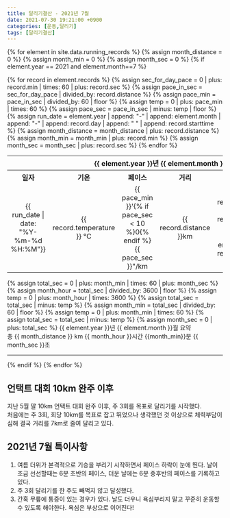 ```yaml
---
title: 달리기결산 - 2021년 7월
date: 2021-07-30 19:21:00 +0900
categories: [운동,달리기]
tags: [달리기결산]
---
```

{% for element in site.data.running_records %}
{% assign month_distance = 0 %}
{% assign month_min = 0 %}
{% assign month_sec = 0 %}
{% if element.year == 2021 and element.month==7 %}
<table>
    <theader>
    <tr align="center">
        <th colspan="6">{{ element.year }}년 {{ element.month }}월</th>
    </tr>
    </theader>
    <tbody align="center">
        <tr>
            <th>일자</th>
            <th>기온</th>
            <th>페이스</th>
            <th>거리</th>
            <th>시간</th>
            <th>비고</th>
        </tr>
        {% for record in element.records %}
        {% assign sec_for_day_pace = 0 | plus: record.min | times: 60 | plus: record.sec %}
        {% assign pace_in_sec = sec_for_day_pace | divided_by: record.distance %}
        {% assign pace_min = pace_in_sec | divided_by: 60 | floor %}
        {% assign temp = 0 | plus: pace_min | times: 60 %}
        {% assign pace_sec = pace_in_sec | minus: temp | floor %}
        <tr>
            {% assign run_date = element.year | append: "-" | append: element.month | append: "-" | append: record.day | append: " " | append: record.starttime %}
            <td>{{ run_date  | date: "%Y-%m-%d %H:%M"}}</td>
            <td>{{ record.temperature }} °C</td>
            <td>{{ pace_min }}'{% if pace_sec < 10 %}0{% endif %}{{ pace_sec }}"/km</td>
            <td>{{ record.distance }}km</td>
            <td>{{ record.min }}'{% if record.sec < 10 %}0{% endif %}{{ record.sec }}"</td>
            <td>{{ record.comments }}</td>
        </tr>
        {% assign month_distance = month_distance | plus: record.distance %}
        {% assign month_min = month_min | plus: record.min %}
        {% assign month_sec = month_sec | plus: record.sec %}
        {% endfor %}
    </tbody>
</table>
{% assign total_sec = 0 | plus: month_min | times: 60 | plus: month_sec %}
{% assign month_hour = total_sec | divided_by: 3600 | floor %}
{% assign temp = 0 | plus: month_hour | times: 3600 %}
{% assign total_sec = total_sec | minus: temp %}
{% assign month_min = total_sec | divided_by: 60 | floor %}
{% assign temp = 0 | plus: month_min | times: 60 %}
{% assign total_sec = total_sec | minus: temp %}
{% assign month_sec = 0 | plus: total_sec %}
{{ element.year }}년 {{ element.month }}월 요약 <br>
총 {{ month_distance }} km {{ month_hour }}시간 {{month_min}}분 {{ month_sec }}초
<hr>
{% endif %}
{% endfor %}
  

## 언택트 대회 10km 완주 이후
지난 5월 말 10km 언택트 대회 완주 이후, 주 3회를 목표로 달리기를 시작했다.  
처음에는 주 3회, 회당 10km를 목표로 잡고 뛰었으나 생각했던 것 이상으로 체력부담이 심해 결국 거리를 7km로 줄여 달리고 있다.  
  
## 2021년 7월 특이사항
1. 여름 더위가 본격적으로 기승을 부리기 시작하면서 페이스 하락이 눈에 띈다.
날이 조금 선선할때는 6분 초반의 페이스, 더운 날에는 6분 중후반의 페이스를 기록하고 있다.  
2. 주 3회 달리기를 한 주도 빼먹지 않고 달성했다.
3. 간혹 무릎에 통증이 있는 경우가 있다. 날도 더우니 욕심부리지 말고 꾸준히 운동할 수 있도록 해야한다. 욕심은 부상으로 이어진다!